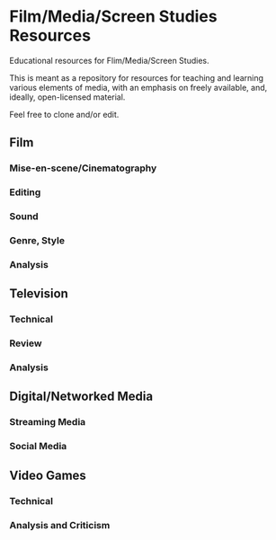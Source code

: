 # Film/Media/Screen Studies Resources
Educational resources for Flim/Media/Screen Studies. 

This is meant as a repository for resources for teaching and learning various elements of media, with an emphasis on freely available, and, ideally, open-licensed material. 

Feel free to clone and/or edit. 

## Film
### Mise-en-scene/Cinematography
### Editing
### Sound
### Genre, Style
### Analysis
## Television
### Technical 
### Review
### Analysis

## Digital/Networked Media
### Streaming Media
### Social Media
## Video Games
### Technical
### Analysis and Criticism
